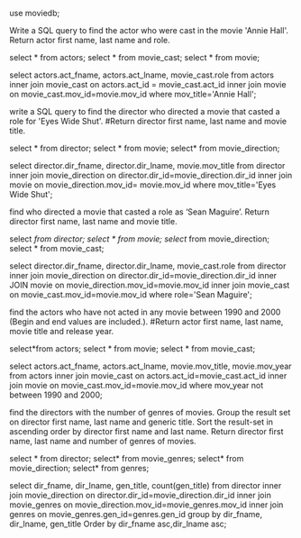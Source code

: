 use moviedb;

 Write a SQL query to find the actor who were cast in the movie 'Annie Hall'. 
 Return actor first name, last name and role.

select * from actors;
select * from movie_cast;
select * from movie;


select actors.act_fname, actors.act_lname, movie_cast.role
from actors 
inner join movie_cast on actors.act_id = movie_cast.act_id 
inner join movie on movie_cast.mov_id=movie.mov_id 
where mov_title='Annie Hall';

 write a SQL query to find the director who directed a movie that casted a role for 'Eyes Wide Shut'. 
#Return director first name, last name and movie title.

select * from director;
select * from movie;
select* from movie_direction;


select director.dir_fname, director.dir_lname, movie.mov_title 
from director 
inner join movie_direction on director.dir_id=movie_direction.dir_id 
inner join movie on movie_direction.mov_id= movie.mov_id
where mov_title='Eyes Wide Shut';


find who directed a movie that casted a role as ‘Sean Maguire’. Return director first name, last name and movie title.

select *from director;
select * from movie;
select* from movie_direction;
select * from  movie_cast;

select director.dir_fname, director.dir_lname, movie_cast.role
from  director 
inner join movie_direction 
on director.dir_id=movie_direction.dir_id 
inner JOIN movie on movie_direction.mov_id=movie.mov_id
inner join movie_cast on movie_cast.mov_id=movie.mov_id 
where role='Sean Maguire';
  
find the actors who have not acted in any movie between 1990 and 2000 (Begin and end values are included.). 
#Return actor first name, last name, movie title and release year. 

select*from actors;
select * from movie;
select * from movie_cast;

select actors.act_fname, actors.act_lname, movie.mov_title, movie.mov_year
from actors 
inner join movie_cast on actors.act_id=movie_cast.act_id
inner join movie on movie_cast.mov_id=movie.mov_id
where mov_year not between 1990 and 2000;

find the directors with the number of genres of movies. Group the result set on director first name, last name and generic title.
Sort the result-set in ascending order by director first name and last name. Return director first name, last name and number of 
genres of movies.

select * from director;
select* from movie_genres;
select* from movie_direction;
select* from genres;


select dir_fname, dir_lname, gen_title, count(gen_title)
from director 
inner join movie_direction on director.dir_id=movie_direction.dir_id
inner join movie_genres on movie_direction.mov_id=movie_genres.mov_id 
inner join genres on movie_genres.gen_id=genres.gen_id
group by dir_fname, dir_lname, gen_title
Order by dir_fname asc,dir_lname asc;
